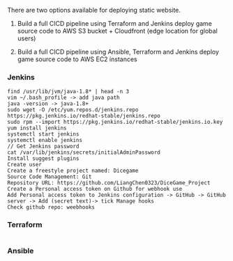 There are two options available for deploying static website.
1. Build a full CICD pipeline using Terraform and Jenkins deploy game source code to AWS S3 bucket + Cloudfront (edge location for global users)


2. Build a full CICD pipeline using Ansible, Terraform and Jenkins deploy game source code to AWS EC2 instances

### Jenkins
```
find /usr/lib/jvm/java-1.8* | head -n 3
vim ~/.bash_profile -> add java path
java -version -> java-1.8+
sudo wget -O /etc/yum.repos.d/jenkins.repo https://pkg.jenkins.io/redhat-stable/jenkins.repo
sudo rpm --import https://pkg.jenkins.io/redhat-stable/jenkins.io.key
yum install jenkins
systemctl start jenkins
systemctl enable jenkins
// Get Jenkins password
cat /var/lib/jenkins/secrets/initialAdminPassword
Install suggest plugins
Create user
Create a freestyle project named: Dicegame
Source Code Management: Git
Repository URL: https://github.com/LiangChen0323/DiceGame_Project
Create a Personal access token on Github for webhook use
Add Personal access token to Jenkins configuration -> GitHub -> GitHub server -> Add (secret text)-> tick Manage hooks
Check github repo: weebhooks
```

### Terraform
```
```

### Ansible
```
```
